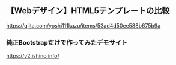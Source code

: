 ## 【Webデザイン】HTML5テンプレートの比較
https://qiita.com/yoshi111kazu/items/53ad4d50ee588b675b9a

### 純正Bootstrapだけで作ってみたデモサイト
https://v2.ishino.info/
